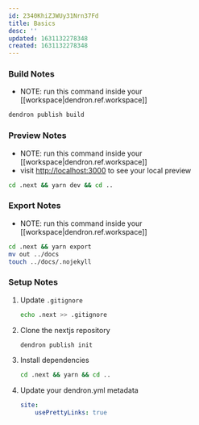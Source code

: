 ```yaml
---
id: 2340KhiZJWUy31Nrn37Fd
title: Basics
desc: ''
updated: 1631132278348
created: 1631132278348
---
```



### Build Notes
- NOTE: run this command inside your [[workspace|dendron.ref.workspace]]
```sh
dendron publish build
```

### Preview Notes
- NOTE: run this command inside your [[workspace|dendron.ref.workspace]]
- visit [http://localhost:3000](http://localhost:3000) to see your local preview
```sh
cd .next && yarn dev && cd ..
```

### Export Notes
- NOTE: run this command inside your [[workspace|dendron.ref.workspace]]

```sh
cd .next && yarn export
mv out ../docs 
touch ../docs/.nojekyll
```

### Setup Notes
1. Update `.gitignore`
    ```sh
    echo .next >> .gitignore
    ```
1. Clone the nextjs repository
    ```sh
    dendron publish init
    ```
1. Install dependencies
    ```sh
    cd .next && yarn && cd ..
    ```
1. Update your dendron.yml metadata
    ```yml
    site:
        usePrettyLinks: true
    ```
